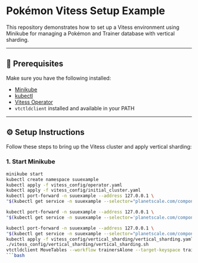 # Pokémon Vitess Setup Example

This repository demonstrates how to set up a Vitess environment using Minikube for managing a Pokémon and Trainer database with vertical sharding.

---

## 🧱 Prerequisites

Make sure you have the following installed:

- [Minikube](https://minikube.sigs.k8s.io/docs/start/)
- [kubectl](https://kubernetes.io/docs/tasks/tools/)
- [Vitess Operator](https://github.com/vitessio/vitess-operator)
- `vtctldclient` installed and available in your PATH

---

## ⚙️ Setup Instructions

Follow these steps to bring up the Vitess cluster and apply vertical sharding:

### 1. Start Minikube
```bash
minikube start
kubectl create namespace suuexample
kubectl apply -f vitess_config/operator.yaml
kubectl apply -f vitess_config/initial_cluster.yaml
kubectl port-forward -n suuexample --address 127.0.0.1 \
"$(kubectl get service -n suuexample --selector="planetscale.com/component=vtctld" -o name | head -n1)" 15000 15999 &

kubectl port-forward -n suuexample --address 127.0.0.1 \
"$(kubectl get service -n suuexample --selector='planetscale.com/component=vtgate,!planetscale.com/cell' -o name | head -n1)" 15306:3306 &

kubectl port-forward -n suuexample --address 127.0.0.1 \
"$(kubectl get service -n suuexample --selector="planetscale.com/component=vtadmin" -o name | head -n1)" 14000:15000 14001:15001 &
kubectl apply -f vitess_config/vertical_sharding/vertical_sharding.yaml
./vitess_config/vertical_sharding/vertical_sharding.sh
vtctldclient MoveTables --workflow trainersAlone --target-keyspace trainers complete
```bash

